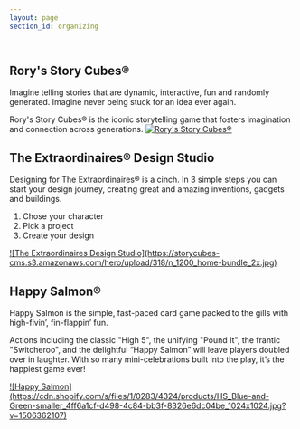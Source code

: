 ```yaml
---
layout: page
section_id: organizing

---
```


## Rory's Story Cubes®

Imagine telling stories that are dynamic, interactive, fun and randomly generated. Imagine never being stuck for an idea ever again.

Rory's Story Cubes® is the iconic storytelling game that fosters imagination and connection across generations.
<a href="https://www.storycubes.com/">
![Rory's Story Cubes®](https://storycubes-cms.s3.amazonaws.com/hero/upload/427/n_1200_Home_banner_groupshot_x2_.jpg)
</a>


## The Extraordinaires® Design Studio

Designing for The Extraordinaires® is a cinch. In 3 simple steps you can start your design journey, creating great and amazing inventions, gadgets and buildings.
1. Chose your character
2. Pick a project
3. Create your design

<a href="https://www.extraordinaires.com/">
![The Extraordinaires Design Studio](https://storycubes-cms.s3.amazonaws.com/hero/upload/318/n_1200_home-bundle_2x.jpg)
</a>


## Happy Salmon®

Happy Salmon is the simple, fast-paced card game packed to the gills with high-fivin’, fin-flappin’ fun. 

Actions including the classic "High 5", the unifying "Pound It", the frantic "Switcheroo", and the delightful “Happy Salmon” will leave players doubled over in laughter. With so many mini-celebrations built into the play, it’s the happiest game ever!

<a href="https://www.northstargames.com/products/happy-salmon">
![Happy Salmon](https://cdn.shopify.com/s/files/1/0283/4324/products/HS_Blue-and-Green-smaller_4ff6a1cf-d498-4c84-bb3f-8326e6dc04be_1024x1024.jpg?v=1506362107)
</a>

